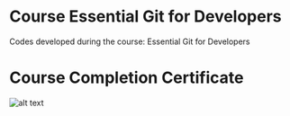 # Course Essential Git for Developers

Codes developed during the course: Essential Git for Developers


# Course Completion Certificate

![alt text]([https://github.com/bruiglesias/course-essential-docker-for-developers/blob/master/certificado-docker.jpg](https://github.com/bruiglesias/course-essential-git-for-developers/blob/master/certificado.jpg))
